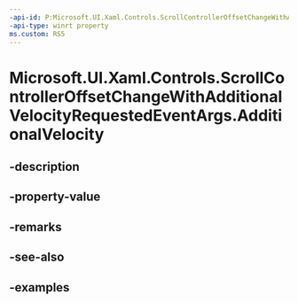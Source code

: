 ```yaml
---
-api-id: P:Microsoft.UI.Xaml.Controls.ScrollControllerOffsetChangeWithAdditionalVelocityRequestedEventArgs.AdditionalVelocity
-api-type: winrt property
ms.custom: RS5
---
```


<!-- Property syntax.
public float AdditionalVelocity { get; }
-->

# Microsoft.UI.Xaml.Controls.ScrollControllerOffsetChangeWithAdditionalVelocityRequestedEventArgs.AdditionalVelocity

## -description

## -property-value

## -remarks

## -see-also

## -examples

